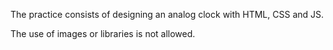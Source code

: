 The practice consists of designing an analog clock with HTML, CSS and JS.

The use of images or libraries is not allowed.
